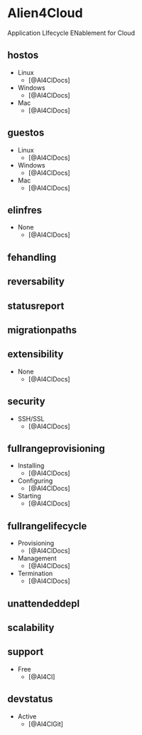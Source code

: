 # Alien4Cloud
 Application LIfecycle ENablement for Cloud

## hostos
- Linux
    - [@Al4ClDocs]
- Windows
    - [@Al4ClDocs]
- Mac
    - [@Al4ClDocs]

## guestos
- Linux
    - [@Al4ClDocs]
- Windows
    - [@Al4ClDocs]
- Mac
    - [@Al4ClDocs]

## elinfres
- None
    - [@Al4ClDocs]

## fehandling

## reversability

## statusreport

## migrationpaths

## extensibility
- None
    - [@Al4ClDocs]

## security
- SSH/SSL
    - [@Al4ClDocs]

## fullrangeprovisioning
- Installing 
    - [@Al4ClDocs]
- Configuring
    - [@Al4ClDocs]
- Starting
    - [@Al4ClDocs]

## fullrangelifecycle
- Provisioning
    - [@Al4ClDocs]
- Management
    - [@Al4ClDocs]
- Termination
    - [@Al4ClDocs]

## unattendeddepl

## scalability

## support
- Free
    - [@Al4Cl]

## devstatus
- Active
    - [@Al4ClGit]
